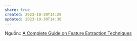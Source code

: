 ```yaml
---
share: true
created: 2023-10-30T14:29
updated: 2023-10-30T14:30
---
```

Nguồn:: [A Complete Guide on Feature Extraction Techniques](https://www.analyticsvidhya.com/blog/2022/05/a-complete-guide-on-feature-extraction-techniques/)
